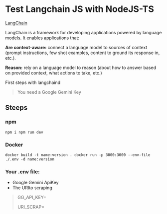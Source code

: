 # Test Langchain JS with NodeJS-TS
[LangChain](https://js.langchain.com/docs/get_started/introduction)

LangChain is a framework for developing applications powered by language models. It enables applications that:

**Are context-aware:** connect a language model to sources of context (prompt instructions, few shot examples, content to ground its response in, etc.).

**Reason:** rely on a language model to reason (about how to answer based on provided context, what actions to take, etc.)

First steps with langchaind

> You need a Google  Gemini Key

## Steeps

### npm

``
npm i
npm run dev
``

### Docker
``
docker build -t name:version .
docker run -p 3000:3000 --env-file ./.env -d name:version 
``
### Your .env file:

- Google Gemini ApiKey
- The URIto scraping


> GG_API_KEY=
>
> URI_SCRAP=
